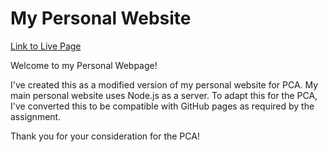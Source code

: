 # My Personal Website

[Link to Live Page](https://mclancy96.github.io/my_pca_website/)

Welcome to my Personal Webpage!

I've created this as a modified version of my personal website for PCA. My main personal website uses Node.js as a server. To adapt this for the PCA, I've converted this to be compatible with GitHub pages as required by the assignment.

Thank you for your consideration for the PCA!
